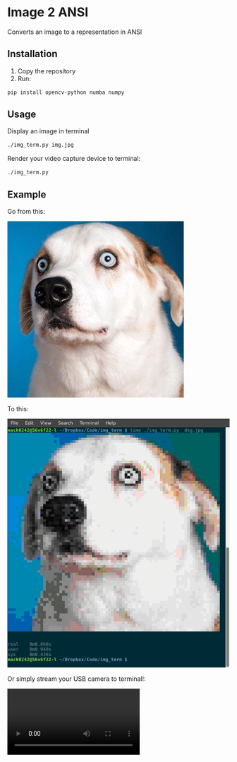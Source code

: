 Image 2 ANSI
=
Converts an image to a representation in ANSI

Installation
-
1. Copy the repository
2. Run:
```bash
pip install opencv-python numba numpy
```
Usage
-

Display an image in terminal 
```bash
./img_term.py img.jpg 
```
Render your video capture device to terminal:
```bash
./img_term.py
```

Example
-
Go from this:

![Dog](/dog.jpg)

To this:

![Screenshot](/screenshot.png)

Or simply stream your USB camera to terminal!:

![Screen](https://giant.gfycat.com/RemarkablePalatableKob.webm)